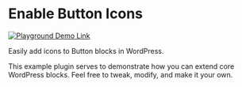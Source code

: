 # Enable Button Icons

[![Playground Demo Link](https://img.shields.io/badge/Playground_Demo-v0.1.0-blue?logo=wordpress&logoColor=%23fff&labelColor=%233858e9&color=%233858e9)](https://playground.wordpress.net/?blueprint-url=https://raw.githubusercontent.com/ndiego/enable-button-icons/main/_playground/blueprint-github.json)

Easily add icons to Button blocks in WordPress.

This example plugin serves to demonstrate how you can extend core WordPress blocks. Feel free to tweak, modify, and make it your own.
